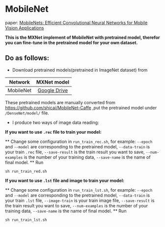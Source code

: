 # MobileNet
paper: [MobileNets: Efficient Convolutional Neural Networks for Mobile Vision Applications](http://arxiv.org/abs/1704.04861)

**This is the MXNet implement of MobileNet with pretrained model, therefor you can fine-tune in the pretrained model for your own dataset.**

## Do as follows:

* Download pretrained models(pretrained in ImageNet dataset) from

|Network 			   |     MXNet model|
|:-------------------: |:--------------:| 
|MobileNet   |[Google Drive](https://drive.google.com/open?id=0ByXcv9gLjrVcSk4yUVUzamEzMnc)|

These pretrained models are manually converted from https://github.com/shicai/MobileNet-Caffe ,put the pretrained model under `/DenseNet/model/` file.

* I produce two ways of image data reading:

**If you want to use `.rec` file to train your model:**

** Change some configuration in `run_train_rec.sh`, for example: `--epoch` and `--model` are corresponding to the pretrained model, `--data-train` is your train `.rec` file, `--save-result` is the train result you want to save, `--num-examples` is the number of your training data, `--save-name` is the name of final model.
** Run
```
sh run_train_red.sh
```

**If you want to use `.lst` file and image to train your model:**

** Change some configuration in `run_train_lst.sh`, for example: `--epoch` and `--model` are corresponding to the pretrained model, `--data-train` is your train `.lst` file, `--image-train` is your train image file, `--save-result` is the train result you want to save, `--num-examples` is the number of your training data, `--save-name` is the name of final model.
** Run
```
sh run_train_lst.sh
```